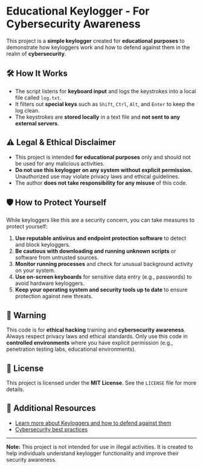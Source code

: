# Educational Keylogger - For Cybersecurity Awareness

This project is a **simple keylogger** created for **educational purposes** to demonstrate how keyloggers work and how to defend against them in the realm of **cybersecurity**.

## 🛠️ How It Works
- The script listens for **keyboard input** and logs the keystrokes into a local file called `log.txt`.
- It filters out **special keys** such as `Shift`, `Ctrl`, `Alt`, and `Enter` to keep the log clean.
- The keystrokes are **stored locally** in a text file and **not sent to any external servers**.

## ⚠️ Legal & Ethical Disclaimer
- This project is intended **for educational purposes** only and should not be used for any malicious activities.
- **Do not use this keylogger on any system without explicit permission.** Unauthorized use may violate privacy laws and ethical guidelines.
- The author **does not take responsibility for any misuse** of this code.

## 🛡️ How to Protect Yourself
While keyloggers like this are a security concern, you can take measures to protect yourself:
1. **Use reputable antivirus and endpoint protection software** to detect and block keyloggers.
2. **Be cautious with downloading and running unknown scripts** or software from untrusted sources.
3. **Monitor running processes** and check for unusual background activity on your system.
4. **Use on-screen keyboards** for sensitive data entry (e.g., passwords) to avoid hardware keyloggers.
5. **Keep your operating system and security tools up to date** to ensure protection against new threats.

## 🚨 Warning
This code is for **ethical hacking** training and **cybersecurity awareness**. Always respect privacy laws and ethical standards. Only use this code in **controlled environments** where you have explicit permission (e.g., penetration testing labs, educational environments).

## 📄 License
This project is licensed under the **MIT License**. See the `LICENSE` file for more details.

## 🔗 Additional Resources
- [Learn more about Keyloggers and how to defend against them](https://www.csoonline.com/article/3230637/what-is-a-keylogger.html)
- [Cybersecurity best practices](https://www.cisa.gov/cybersecurity)

---

**Note:** This project is not intended for use in illegal activities. It is created to help individuals understand keylogger functionality and improve their security awareness.

